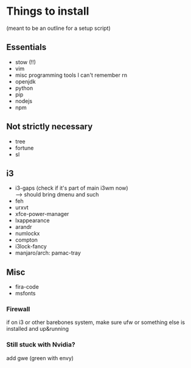 # Things to install

(meant to be an outline for a setup script)

## Essentials
+ stow (!!)
+ vim
+ misc programming tools I can't remember rn
+ openjdk
+ python
+ pip
+ nodejs
+ npm

## Not strictly necessary
+ tree
+ fortune
+ sl

## i3
+ i3-gaps (check if it's part of main i3wm now)  
  --> should bring dmenu and such
+ feh
+ urxvt
+ xfce-power-manager
+ lxappearance
+ arandr
+ numlockx
+ compton
+ i3lock-fancy
+ manjaro/arch: pamac-tray

## Misc
+ fira-code
+ msfonts

### Firewall
if on i3 or other barebones system, make sure ufw or something else is installed and up&running

### Still stuck with Nvidia?
add gwe (green with envy)
